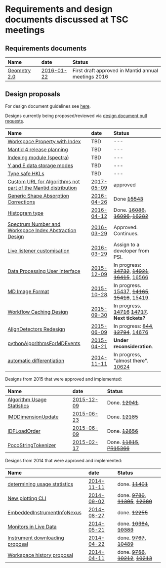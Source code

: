 # Requirements and design documents discussed at TSC meetings


## Requirements documents
| Name | date | Status|
| :------------ |:---------------|:-------|
| [Geometry 2.0](https://github.com/mantidproject/documents/blob/master/Design/Instrument-2.0/requirements-v2.md) | [2016-01-22](https://github.com/mantidproject/documents/blob/master/Project-Management/TechnicalSteeringCommittee/meetings/2016/TSC-meeting-2016-01-22.md) | First draft approved in Mantid annual meetings 2016 |


## Design proposals

For design document guidelines see [here]( http://www.mantidproject.org/Design_Document_Guidelines).

Designs currently being proposed/reviewed via [design document pull requests](https://github.com/mantidproject/documents/pulls).

| Name  | date | Status |
| :------------ |:---------------|:-------|
| [Workspace Property with Index](https://github.com/mantidproject/documents/pull/42) | TBD | --- |
| [Mantid 4 release planning](https://github.com/mantidproject/documents/pull/23) | TBD | --- |
| [Indexing module (spectra)](https://github.com/mantidproject/documents/pull/24) | TBD | --- |
| [Y and E data storage modes](https://github.com/mantidproject/documents/pull/22) | TBD | --- |
| [Type safe HKLs](https://github.com/mantidproject/documents/pull/18) | TBD | --- |
| [Custom URL for Algorithms not part of the Mantid distribution](https://github.com/mantidproject/documents/pull/41) | [2017-05-09](https://github.com/mantidproject/documents/blob/master/Project-Management/TechnicalSteeringCommittee/meetings/2017/TSC-meeting-2017-05-09.md) | approved |
| [Generic Shape Absorption Corrections](https://github.com/mantidproject/documents/pull/15) | [2016-04-26](/Project-Management/TechnicalSteeringCommittee/meetings/2016/TSC-meeting-2016-04-26.md) | Done ~~[15543](https://github.com/mantidproject/mantid/issues/15543)~~ |
| [Histogram type](https://github.com/mantidproject/documents/pull/14) | [2016-04-12](https://github.com/mantidproject/documents/pull/14) | Done. ~~[16086](https://github.com/mantidproject/mantid/issues/16086), [16096](https://github.com/mantidproject/mantid/issues/16096), [16282](https://github.com/mantidproject/mantid/issues/16282)~~ |
| [Spectrum Number and Workspace Index Abstraction Design](https://github.com/mantidproject/documents/pull/13) | [2016-03-29](/Project-Management/TechnicalSteeringCommittee/meetings/2016/TSC-meeting-2016-03-29.md) | Approved. Continues. |
| [Live listener customisation](https://github.com/mantidproject/documents/pull/7) | [2016-03-29](/Project-Management/TechnicalSteeringCommittee/meetings/2016/TSC-meeting-2016-03-29.md) | Assign to a developer from PSI. |
| [Data Processing User Interface](/Design/DataProcessorAlgorithmUI/DataProcessingUserInterface.md) | [2015-12-09](/Project-Management/TechnicalSteeringCommittee/meetings/2015/TSC-meeting-2015-12-09.md) | In progress: ~~[14732](https://github.com/mantidproject/mantid/issues/14732)~~, ~~[14921](https://github.com/mantidproject/mantid/issues/14921)~~, ~~[16415](https://github.com/mantidproject/mantid/issues/16415)~~, [16566](https://github.com/mantidproject/mantid/issues/16566)  |
| [MD Image Format](/Design/Imaging_IMAT/Workspace_type_for_stacks_of_images.md) | [2015-10-28](/Project-Management/TechnicalSteeringCommittee/meetings/2015/TSC-meeting-2015-10-28.md). | In progress.  [15437](https://github.com/mantidproject/mantid/issues/15437), ~~[14165](https://github.com/mantidproject/mantid/issues/14165)~~, ~~[15418](https://github.com/mantidproject/mantid/issues/15418)~~, [15419](https://github.com/mantidproject/mantid/issues/15419).|
| [Workflow Caching Design](/Design/WorkflowCaching.md) | [2015-09-30](/Project-Management/TechnicalSteeringCommittee/meetings/2015/TSC-meeting-2015-09-30.md) | In progress. ~~[14716](https://github.com/mantidproject/mantid/issues/14716)~~ ~~[14717](https://github.com/mantidproject/mantid/issues/14717)~~. **Next tickets?** |
| [AlignDetectors Redesign](/Design/AlignDetectors_rework.md) | [2015-06-09](/Project-Management/TechnicalSteeringCommittee/meetings/2015/TSC-meeting-2015-06-09.md) | In progress: ~~[844](https://github.com/mantidproject/mantid/pull/844)~~, ~~[12794](https://github.com/mantidproject/mantid/pull/12794)~~, [14676](https://github.com/mantidproject/mantid/issues/14676) |
| [pythonAlgorithmsForMDEvents](/Design/pythonAlgorithmsForMDEvents.rst)     | [2015-04-21](/Project-Management/TechnicalSteeringCommittee/meetings/2015/TSC-meeting-2015-04-21.md)  | **Under reconsideration**. |
| [automatic differentiation](/Design/IntegratingAdept.md) | [2014-11-11](/Project-Management/TechnicalSteeringCommittee/meetings/2014/TSC-meeting-2014-11-11.md) | In progress, "almost there". [10624](https://github.com/mantidproject/mantid/issues/10624) |

Designs from 2015 that were approved and implemented:

| Name  | date | Status |
| :------------ |:---------------|:-------|
| [Algorithm Usage Statistics](/Design/Usage/AlgorithmUsageStatistics.md) | [2015-12-09](/Project-Management/TechnicalSteeringCommittee/meetings/2015/TSC-meeting-2015-12-09.md) | Done.  ~~[12041](https://github.com/mantidproject/mantid/issues/12041)~~.|
| [IMDDimensionUpdate](/Design/VATES/IMDDimensionUpdate.md)     | [2015-06-23](/Project-Management/TechnicalSteeringCommittee/meetings/2015/TSC-meeting-2015-06-23.md) | Done. ~~[12185](https://github.com/mantidproject/mantid/issues/12185)~~ |
| [IDFLoadOrder](/Design/IDFLoadOrder.md) | [2015-06-09](/Project-Management/TechnicalSteeringCommittee/meetings/2015/TSC-meeting-2015-06-09.md) | Done. ~~[12656](https://github.com/mantidproject/mantid/issues/12656)~~ |
| [PocoStringTokenizer](/Design/PocoStringTokenizer.md)  | [2015-02-17](/Project-Management/TechnicalSteeringCommittee/meetings/2015/TSC-meeting-2015-02-17.md)  | Done. ~~[11815](https://github.com/mantidproject/mantid/issues/11815)~~, ~~[PR15366](https://github.com/mantidproject/mantid/pull/15366)~~ |

Designs from 2014 that were approved and implemented:

| Name  | date | Status |
| :------------ |:---------------|:-------|
| [determining usage statistics](/Design/MeasureUsageStatistics.md) |[2014-11-11](/Project-Management/TechnicalSteeringCommittee/meetings/2014/TSC-meeting-2014-11-11.md) | done. ~~[11401](https://github.com/mantidproject/mantid/issues/11401)~~ |
| [New plotting CLI](/Design/Plotting/plotting_cli.md) | [2014-09-02](/Project-Management/TechnicalSteeringCommittee/meetings/2014/TSC-meeting-2014-09-02.md) | done. ~~[9780](https://github.com/mantidproject/mantid/issues/9780)~~, ~~[11395](https://github.com/mantidproject/mantid/issues/11395)~~, ~~[12380](https://github.com/mantidproject/mantid/issues/12380)~~ |
| [EmbeddedInstrumentInfoNexus](/Design/EmbeddedInstrumentInfoNexus.md)     | [2014-08-27](/Project-Management/TechnicalSteeringCommittee/meetings/2014/TSC-meeting-2014-08-27.md) | done. ~~[12255](https://github.com/mantidproject/mantid/issues/12255)~~ |
| [Monitors in Live Data](/Design/MonitorsInLiveData.md) | [2014-05-21](/Project-Management/TechnicalSteeringCommittee/meetings/2014/TSC-meeting-2014-05-21.md) | done. ~~[10384](https://github.com/mantidproject/mantid/issues/10384)~~, ~~[10383](https://github.com/mantidproject/mantid/issues/10383)~~ |
| [Instrument downloading proposal](/Design/InstrumentFetching.md) | [2014-04-22](/Project-Management/TechnicalSteeringCommittee/meetings/2014/TSC-meeting-2014-04-22.md) | done. ~~[9767](https://github.com/mantidproject/mantid/issues/9767)~~, ~~[10489](http://trac.mantidproject.org/mantid/ticket/10489)~~ |
| [Workspace history proposal](/Design/Nested%20History%20Detailed%20Design%20Document.docx) | [2014-04-11](/Project-Management/TechnicalSteeringCommittee/meetings/2014/TSC-meeting-2014-04-11.md) | done. ~~[9756](https://github.com/mantidproject/mantid/issues/9756)~~,  ~~[10212](https://github.com/mantidproject/mantid/issues/10212)~~, ~~[10213](https://github.com/mantidproject/mantid/issues/10213)~~ |


